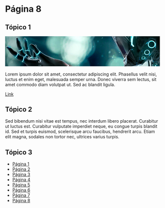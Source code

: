 # Página 8

## Tópico 1

![Image](../../images/example.png)

Lorem ipsum dolor sit amet, consectetur adipiscing elit. Phasellus velit nisi, luctus et enim eget, malesuada semper urna. Donec viverra sem lectus, sit amet commodo diam volutpat ut. Sed ac blandit ligula. 

[Link](https://github.com/ricardopedias/markhelp)

## Tópico 2

Sed bibendum nisi vitae est tempus, nec interdum libero placerat. Curabitur ut luctus est. Curabitur vulputate imperdiet neque, eu congue turpis blandit id. Sed et turpis euismod, scelerisque arcu faucibus, hendrerit arcu. Etiam elit magna, sodales non tortor nec, ultrices varius turpis.

## Tópico 3

-   [Página 1](../../page-one.md)
-   [Página 2](../../page-two.md)
-   [Página 3](../../01_O_Básico/01-page-three.md)
-   [Página 4](../../01_O_Básico/02-page-four.md)
-   [Página 5](../../02-Avançado/01-page-five.md)
-   [Página 6](../../02-Avançado/02-page-six.md)
-   [Página 7](../../02-Avançado/03_Subfolder/page-seven.md)
-   [Página 8](../../02-Avançado/03_Subfolder/page-eight.md)
